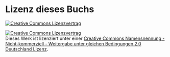 Lizenz dieses Buchs
===================

[ ![Creative Commons Lizenzvertrag](http://i.creativecommons.org/l/by-nc-sa/2.0/de/88x31.png)](http://creativecommons.org/licenses/by-nc-sa/2.0/de/)

<a rel="license" href="http://creativecommons.org/licenses/by-nc-sa/2.0/de/"><img alt="Creative Commons Lizenzvertrag" style="border-width:0" src="http://i.creativecommons.org/l/by-nc-sa/2.0/de/88x31.png" /></a><br />Dieses Werk ist lizenziert unter einer <a rel="license" href="http://creativecommons.org/licenses/by-nc-sa/2.0/de/">Creative Commons Namensnennung - Nicht-kommerziell - Weitergabe unter gleichen Bedingungen 2.0 Deutschland Lizenz</a>.